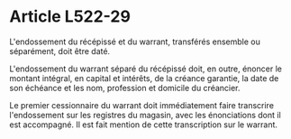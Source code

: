# Article L522-29

L'endossement du récépissé et du warrant, transférés ensemble ou séparément, doit être daté.

L'endossement du warrant séparé du récépissé doit, en outre, énoncer le montant intégral, en capital et intérêts, de la créance garantie, la date de son échéance et les nom, profession et domicile du créancier.

Le premier cessionnaire du warrant doit immédiatement faire transcrire l'endossement sur les registres du magasin, avec les énonciations dont il est accompagné. Il est fait mention de cette transcription sur le warrant.
